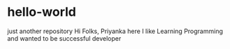 # hello-world
just another repository
Hi Folks,
Priyanka here I like Learning Programming and wanted to be successful  developer
